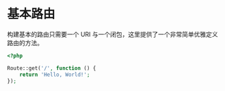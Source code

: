 # 基本路由

构建基本的路由只需要一个 URI 与一个闭包，这里提供了一个非常简单优雅定义路由的方法。

```php
<?php

Route::get('/', function () {
    return 'Hello, World!';
});

```

